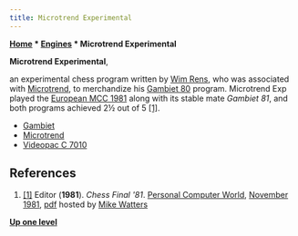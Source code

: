 ```yaml
---
title: Microtrend Experimental
---
```

**[Home](Home "Home") \* [Engines](Engines "Engines") \* Microtrend Experimental**


**Microtrend Experimental**,  

an experimental chess program written by [Wim Rens](Wim_Rens "Wim Rens"), who was associated with [Microtrend](Microtrend "Microtrend"), to merchandize his [Gambiet 80](Gambiet "Gambiet") program. 
Microtrend Exp played the [European MCC 1981](European_MCC_1981 "European MCC 1981") along with its stable mate *Gambiet 81*, and both programs achieved 2½ out of 5 <a id="cite-note-1" href="#cite-ref-1">[1]</a>.






* [Gambiet](Gambiet "Gambiet")
* [Microtrend](Microtrend "Microtrend")
* [Videopac C 7010](Videopac_C_7010 "Videopac C 7010")


## References


1. <a id="cite-ref-1" href="#cite-note-1">[1]</a> Editor (**1981**). *Chess Final '81*. [Personal Computer World](https://en.wikipedia.org/wiki/Personal_Computer_World), [November 1981](http://www.chesscomputeruk.com/html/publication_archive.html), [pdf](http://www.chesscomputeruk.com/PCW_November_1981.pdf) hosted by [Mike Watters](Mike_Watters "Mike Watters")

**[Up one level](Engines "Engines")**







 
